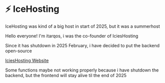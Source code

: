 # ⚡ IceHosting
IceHosting was kind of a big host in start of 2025, but it was a summerhost

Hello everyone! I'm itarqos, i was the co-founder of IciesHosting

Since it has shutdown in 2025 February, i have decided to put the backend open-source

[IciesHosting Website](https://icieshosting.shop)

Some functions maybe not working properly because i have shutdown the backend, but the frontend will stay alive til the end of 2025
